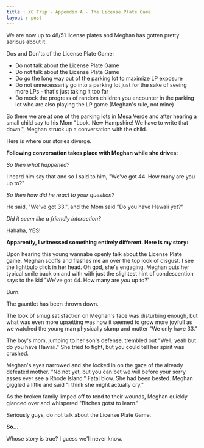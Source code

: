 ```yaml
---
title : XC Trip - Appendix A - The License Plate Game
layout : post
---
```


We are now up to 48/51 license plates and Meghan has gotten pretty serious about it.

Dos and Don\'ts of the License Plate Game:

  - Do not talk about the License Plate Game
  - Do not talk about the License Plate Game
  - Do go the long way out of the parking lot to maximize LP exposure
  - Do not unnecessarily go into a parking lot just for the sake of seeing more LPs - that\'s just taking it too far
  - Do mock the progress of random children you encounter in the parking lot who are also playing the LP game (Meghan\'s rule, not mine)

So there we are at one of the parking lots in Mesa Verde and after hearing a small child say to his Mom \"Look. New Hampshire! We have to write that down.\", Meghan struck up a conversation with the child.  

Here is where our stories diverge.

**Following conversation takes place with Meghan while she drives:**

_So then what happened?_

I heard him say that and so I said to him, \"We\'ve got 44. How many are you up to?\"

_So then how did he react to your question?_

He said, \"We\'ve got 33.\", and the Mom said \"Do you have Hawaii yet?\"

_Did it seem like a friendly interaction?_

Hahaha, YES!

**Apparently, I witnessed something entirely different.  Here is my story:**

Upon hearing this young wannabe openly talk about the License Plate game, Meghan scoffs and flashes me an over the top look of disgust.  I see the lightbulb click in her head.  Oh god, she\'s engaging.  Meghan puts her typical smile back on and with with just the slightest hint of condescention says to the kid \"We\'ve got 44.  How many are _you_ up to?\"

Burn.

The gauntlet has been thrown down.  

The look of smug satisfaction on Meghan\'s face was disturbing enough, but what was even more upsetting was how it seemed to grow more joyfull as we watched the young man physically slump and mutter \"We only have 33.\"

The boy\'s mom, jumping to her son\'s defense, trembled out \"Well, yeah but do you have Hawaii.\"  She tried to fight, but you could tell her spirit was crushed.  

Meghan\'s eyes narrowed and she locked in on the gaze of the already defeated mother.  "No not yet, but you can bet we will before your sorry asses ever see a Rhode Island.\"  Fatal blow.  She had been bested.  Meghan giggled a little and said \"I think she might actually cry.\"

As the broken family limped off to tend to their wounds, Meghan quickly glanced over and whispered \"Bitches gotst to learn.\"

Seriously guys, do not talk about the License Plate Game.

**So\.\.\.**

Whose story is true?  I guess we\'ll never know.